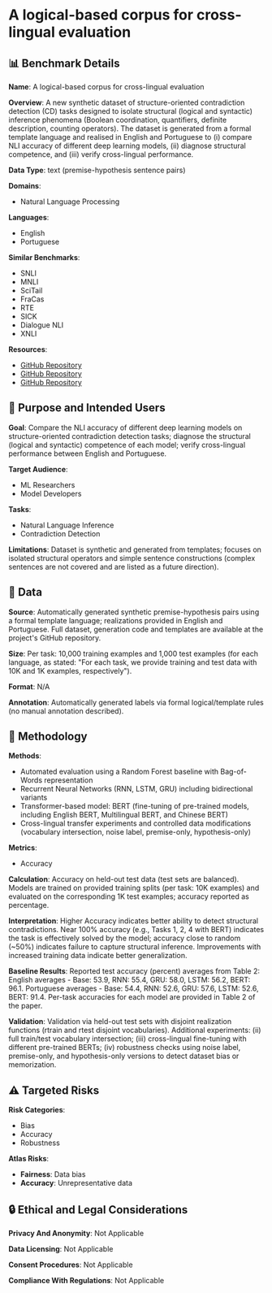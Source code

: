 # A logical-based corpus for cross-lingual evaluation

## 📊 Benchmark Details

**Name**: A logical-based corpus for cross-lingual evaluation

**Overview**: A new synthetic dataset of structure-oriented contradiction detection (CD) tasks designed to isolate structural (logical and syntactic) inference phenomena (Boolean coordination, quantifiers, definite description, counting operators). The dataset is generated from a formal template language and realised in English and Portuguese to (i) compare NLI accuracy of different deep learning models, (ii) diagnose structural competence, and (iii) verify cross-lingual performance.

**Data Type**: text (premise-hypothesis sentence pairs)

**Domains**:
- Natural Language Processing

**Languages**:
- English
- Portuguese

**Similar Benchmarks**:
- SNLI
- MNLI
- SciTail
- FraCas
- RTE
- SICK
- Dialogue NLI
- XNLI

**Resources**:
- [GitHub Repository](https://github.com/felipessalvatore/CLCD)
- [GitHub Repository](https://github.com/google-research/bert/blob/master/multilingual.md)
- [GitHub Repository](https://github.com/huggingface/pytorch-pretrained-BERT)

## 🎯 Purpose and Intended Users

**Goal**: Compare the NLI accuracy of different deep learning models on structure-oriented contradiction detection tasks; diagnose the structural (logical and syntactic) competence of each model; verify cross-lingual performance between English and Portuguese.

**Target Audience**:
- ML Researchers
- Model Developers

**Tasks**:
- Natural Language Inference
- Contradiction Detection

**Limitations**: Dataset is synthetic and generated from templates; focuses on isolated structural operators and simple sentence constructions (complex sentences are not covered and are listed as a future direction).

## 💾 Data

**Source**: Automatically generated synthetic premise-hypothesis pairs using a formal template language; realizations provided in English and Portuguese. Full dataset, generation code and templates are available at the project's GitHub repository.

**Size**: Per task: 10,000 training examples and 1,000 test examples (for each language, as stated: "For each task, we provide training and test data with 10K and 1K examples, respectively").

**Format**: N/A

**Annotation**: Automatically generated labels via formal logical/template rules (no manual annotation described).

## 🔬 Methodology

**Methods**:
- Automated evaluation using a Random Forest baseline with Bag-of-Words representation
- Recurrent Neural Networks (RNN, LSTM, GRU) including bidirectional variants
- Transformer-based model: BERT (fine-tuning of pre-trained models, including English BERT, Multilingual BERT, and Chinese BERT)
- Cross-lingual transfer experiments and controlled data modifications (vocabulary intersection, noise label, premise-only, hypothesis-only)

**Metrics**:
- Accuracy

**Calculation**: Accuracy on held-out test data (test sets are balanced). Models are trained on provided training splits (per task: 10K examples) and evaluated on the corresponding 1K test examples; accuracy reported as percentage.

**Interpretation**: Higher Accuracy indicates better ability to detect structural contradictions. Near 100% accuracy (e.g., Tasks 1, 2, 4 with BERT) indicates the task is effectively solved by the model; accuracy close to random (~50%) indicates failure to capture structural inference. Improvements with increased training data indicate better generalization.

**Baseline Results**: Reported test accuracy (percent) averages from Table 2: English averages - Base: 53.9, RNN: 55.4, GRU: 58.0, LSTM: 56.2, BERT: 96.1. Portuguese averages - Base: 54.4, RNN: 52.6, GRU: 57.6, LSTM: 52.6, BERT: 91.4. Per-task accuracies for each model are provided in Table 2 of the paper.

**Validation**: Validation via held-out test sets with disjoint realization functions (rtrain and rtest disjoint vocabularies). Additional experiments: (ii) full train/test vocabulary intersection; (iii) cross-lingual fine-tuning with different pre-trained BERTs; (iv) robustness checks using noise label, premise-only, and hypothesis-only versions to detect dataset bias or memorization.

## ⚠️ Targeted Risks

**Risk Categories**:
- Bias
- Accuracy
- Robustness

**Atlas Risks**:
- **Fairness**: Data bias
- **Accuracy**: Unrepresentative data

## 🔒 Ethical and Legal Considerations

**Privacy And Anonymity**: Not Applicable

**Data Licensing**: Not Applicable

**Consent Procedures**: Not Applicable

**Compliance With Regulations**: Not Applicable

